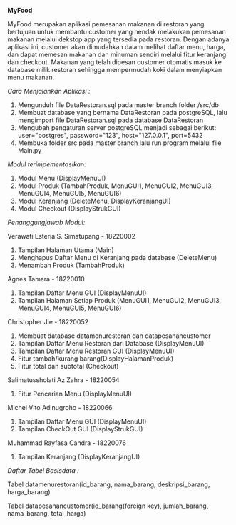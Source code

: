 **MyFood**

MyFood merupakan aplikasi pemesanan makanan di restoran yang bertujuan untuk membantu customer yang hendak melakukan pemesanan makanan melalui dekstop app yang tersedia pada restoran. Dengan adanya aplikasi ini, customer akan dimudahkan dalam melihat daftar menu, harga, dan dapat memesan makanan dan minuman sendiri melalui fitur keranjang dan checkout. Makanan yang telah dipesan customer otomatis masuk ke database milik restoran sehingga mempermudah koki dalam menyiapkan menu makanan.



*Cara Menjalankan Aplikasi :*
1. Mengunduh file DataRestoran.sql pada master branch folder /src/db
2. Membuat database yang bernama DataRestoran pada postgreSQL, lalu mengimport file DataRestoran.sql pada database DataRestoran
3. Mengubah pengaturan server postgreSQL menjadi sebagai berikut:
         user="postgres",
         password="123",
         host="127.0.0.1",
         port=5432
4. Membuka folder src pada master branch lalu run program melalui file Main.py

*Modul terimpementasikan:*
1. Modul Menu (DisplayMenuUI)
2. Modul Produk (TambahProduk, MenuGUI1, MenuGUI2, MenuGUI3, MenuGUI4, MenuGUI5, MenuGUI6)
3. Modul Keranjang (DeleteMenu, DisplayKeranjangUI)
4. Modul Checkout (DisplayStrukGUI)

*Penanggungjawab Modul:*

Verawati Esteria S. Simatupang - 18220002
1. Tampilan Halaman Utama (Main)
2. Menghapus Daftar Menu di Keranjang pada database (DeleteMenu)
3. Menambah Produk (TambahProduk)

Agnes Tamara - 18220010
1. Tampilan Daftar Menu GUI (DisplayMenuUI)
2. Tampilan Halaman Setiap Produk (MenuGUI1, MenuGUI2, MenuGUI3, MenuGUI4, MenuGUI5, MenuGUI6)

Christopher Jie - 18220052
1. Membuat database datamenurestoran dan datapesanancustomer 
2. Tampilan Daftar Menu Restoran dari Database (DisplayMenuUI)
3. Tampilan Daftar Menu Restoran GUI (DisplayMenuUI)
4. Fitur tambah/kurang barang(DisplayHalamanProduk)
5. Fitur total dan subtotal (Checkout)

Salimatussholati Az Zahra - 18220054
1. Fitur Pencarian Menu (DisplayMenuUI)

Michel Vito Adinugroho - 18220066
1. Tampilan Daftar Menu GUI (DisplayMenuUI)
2. Tampilan CheckOut GUI (DisplayStrukGUI)

Muhammad Rayfasa Candra - 18220076
1. Tampilan Keranjang (DisplayKeranjangUI)


*Daftar Tabel Basisdata :*

Tabel datamenurestoran(id_barang, nama_barang, deskripsi_barang, harga_barang)

Tabel datapesanancustomer(id_barang(foreign key), jumlah_barang, nama_barang, total_harga)
